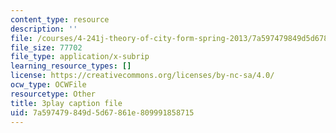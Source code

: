 ```yaml
---
content_type: resource
description: ''
file: /courses/4-241j-theory-of-city-form-spring-2013/7a597479849d5d67861e809991858715_HHpf1He752s.vtt
file_size: 77702
file_type: application/x-subrip
learning_resource_types: []
license: https://creativecommons.org/licenses/by-nc-sa/4.0/
ocw_type: OCWFile
resourcetype: Other
title: 3play caption file
uid: 7a597479-849d-5d67-861e-809991858715
---
```

